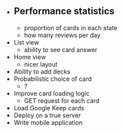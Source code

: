 - Performance statistics
	- 
    - proportion of cards in each state
    - how many reviews per day
- List view
	- ability to see card answer
- Home view
	- nicer layout
- Ability to add decks
- Probabilistic choice of card
    - ?
- Improve card loading logic
    - GET request for each card
- Load Google Keep cards
- Deploy on a true server
- Write mobile application
